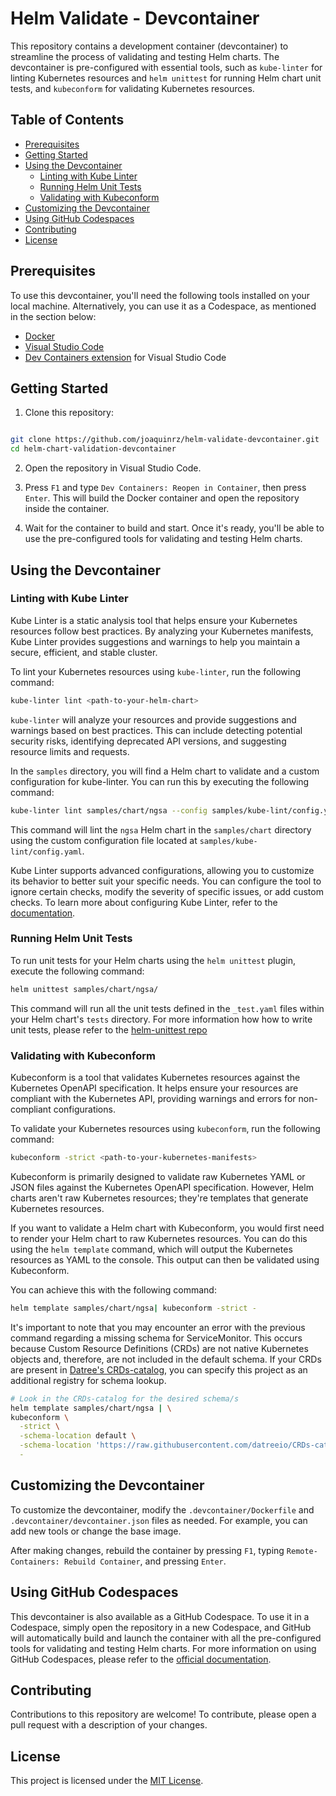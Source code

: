 # Helm Validate - Devcontainer

This repository contains a development container (devcontainer) to streamline the process of validating and testing Helm charts. The devcontainer is pre-configured with essential tools, such as `kube-linter` for linting Kubernetes resources and `helm unittest` for running Helm chart unit tests, and `kubeconform` for validating Kubernetes resources.

## Table of Contents

- [Prerequisites](#prerequisites)
- [Getting Started](#getting-started)
- [Using the Devcontainer](#using-the-devcontainer)
  - [Linting with Kube Linter](#linting-with-kube-linter)
  - [Running Helm Unit Tests](#running-helm-unit-tests)
  - [Validating with Kubeconform](#validating-with-kubeconform)
- [Customizing the Devcontainer](#customizing-the-devcontainer)
- [Using GitHub Codespaces](#using-github-codespaces)
- [Contributing](#contributing)
- [License](#license)

## Prerequisites

To use this devcontainer, you'll need the following tools installed on your local machine. Alternatively, you can use it as a Codespace, as mentioned in the section below:

- [Docker](https://docs.docker.com/get-docker/)
- [Visual Studio Code](https://code.visualstudio.com/download)
- [Dev Containers extension](https://marketplace.visualstudio.com/items?itemName=ms-vscode-remote.remote-containers) for Visual Studio Code

## Getting Started

1. Clone this repository:

```bash

git clone https://github.com/joaquinrz/helm-validate-devcontainer.git
cd helm-chart-validation-devcontainer

```

2. Open the repository in Visual Studio Code.

3. Press `F1` and type `Dev Containers: Reopen in Container`, then press `Enter`. This will build the Docker container and open the repository inside the container.

4. Wait for the container to build and start. Once it's ready, you'll be able to use the pre-configured tools for validating and testing Helm charts.

## Using the Devcontainer

### Linting with Kube Linter

Kube Linter is a static analysis tool that helps ensure your Kubernetes resources follow best practices. By analyzing your Kubernetes manifests, Kube Linter provides suggestions and warnings to help you maintain a secure, efficient, and stable cluster.

To lint your Kubernetes resources using `kube-linter`, run the following command:

```bash
kube-linter lint <path-to-your-helm-chart>
```

`kube-linter` will analyze your resources and provide suggestions and warnings based on best practices. This can include detecting potential security risks, identifying deprecated API versions, and suggesting resource limits and requests.

In the `samples` directory, you will find a Helm chart to validate and a custom configuration for kube-linter. You can run this by executing the following command: 

```bash
kube-linter lint samples/chart/ngsa --config samples/kube-lint/config.yaml
```

This command will lint the `ngsa` Helm chart in the `samples/chart` directory using the custom configuration file located at `samples/kube-lint/config.yaml`.

Kube Linter supports advanced configurations, allowing you to customize its behavior to better suit your specific needs. You can configure the tool to ignore certain checks, modify the severity of specific issues, or add custom checks. To learn more about configuring Kube Linter, refer to the [documentation](https://docs.kubelinter.io/#/configuring-kubelinter).


### Running Helm Unit Tests

To run unit tests for your Helm charts using the `helm unittest` plugin, execute the following command:

``` bash
helm unittest samples/chart/ngsa/
```

This command will run all the unit tests defined in the `_test.yaml` files within your Helm chart's `tests` directory. For more information how how to write unit tests, please refer to the [helm-unittest repo](https://github.com/helm-unittest/helm-unittest)


### Validating with Kubeconform

Kubeconform is a tool that validates Kubernetes resources against the Kubernetes OpenAPI specification. It helps ensure your resources are compliant with the Kubernetes API, providing warnings and errors for non-compliant configurations.

To validate your Kubernetes resources using `kubeconform`, run the following command:

```bash
kubeconform -strict <path-to-your-kubernetes-manifests>
```

Kubeconform is primarily designed to validate raw Kubernetes YAML or JSON files against the Kubernetes OpenAPI specification. However, Helm charts aren't raw Kubernetes resources; they're templates that generate Kubernetes resources.

If you want to validate a Helm chart with Kubeconform, you would first need to render your Helm chart to raw Kubernetes resources. You can do this using the `helm template` command, which will output the Kubernetes resources as YAML to the console. This output can then be validated using Kubeconform.

You can achieve this with the following command:

```bash
helm template samples/chart/ngsa| kubeconform -strict -
```

It's important to note that you may encounter an error with the previous command regarding a missing schema for ServiceMonitor. This occurs because Custom Resource Definitions (CRDs) are not native Kubernetes objects and, therefore, are not included in the default schema. If your CRDs are present in [Datree's CRDs-catalog](https://github.com/datreeio/CRDs-catalog), you can specify this project as an additional registry for schema lookup.

```bash
# Look in the CRDs-catalog for the desired schema/s
helm template samples/chart/ngsa | \
kubeconform \
  -strict \
  -schema-location default \
  -schema-location 'https://raw.githubusercontent.com/datreeio/CRDs-catalog/main/{{.Group}}/{{.ResourceKind}}_{{.ResourceAPIVersion}}.json' \
  -
```


## Customizing the Devcontainer

To customize the devcontainer, modify the `.devcontainer/Dockerfile` and `.devcontainer/devcontainer.json` files as needed. For example, you can add new tools or change the base image.

After making changes, rebuild the container by pressing `F1`, typing `Remote-Containers: Rebuild Container`, and pressing `Enter`.

## Using GitHub Codespaces

This devcontainer is also available as a GitHub Codespace. To use it in a Codespace, simply open the repository in a new Codespace, and GitHub will automatically build and launch the container with all the pre-configured tools for validating and testing Helm charts. For more information on using GitHub Codespaces, please refer to the [official documentation](https://docs.github.com/en/codespaces).


## Contributing

Contributions to this repository are welcome! To contribute, please open a pull request with a description of your changes.

## License

This project is licensed under the [MIT License](LICENSE).
